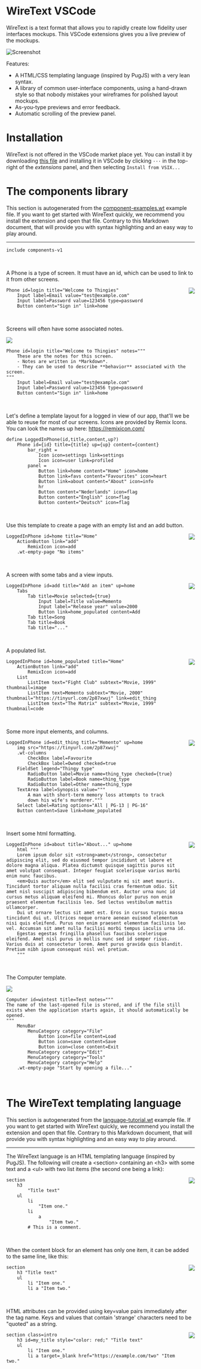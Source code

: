 
# WireText VSCode

WireText is a text format that allows you to rapidly create low fidelity user interfaces mockups. This VSCode extensions gives you a live preview of the mockups.

![Screenshot](docs/screenshot.png)

Features:

- A HTML/CSS templating language (inspired by PugJS) with a very lean syntax.
- A library of common user-interface components, using a hand-drawn style so that nobody mistakes your wireframes for polished layout mockups.
- As-you-type previews and error feedback.
- Automatic scrolling of the preview panel.

# Installation

WireText is not offered in the VSCode market place yet. You can install it by downloading [this file](./wiretext-1.1.0.vsix) and installing it in VSCode by clicking `···` in the top-right of the *extensions* panel, and then selecting `Install from VSIX...`

# The components library

This section is autogenerated from the [component-examples.wt](examples/language-tutorial.wt) example file. If you want to get started with WireText quickly, we recommend you install the extension and open that file. Contrary to this Markdown document, that will provide you with syntax highlighting and an easy way to play around.

---



```wiretext
include components-v1
```


<br clear="right">

A Phone is a type of screen. It must have an id, which can be used to link to it from other screens.

<img src="docs/2.png" align="right">

```wiretext
Phone id=login title="Welcome to Thingies"
	Input label=Email value="test@example.com"
	Input label=Password value=123456 type=password
	Button content="Sign in" link=home
```


<br clear="right">

Screens will often have some associated notes.

<img src="docs/3.png">

```wiretext
Phone id=login title="Welcome to Thingies" notes="""
	These are the notes for this screen.
	- Notes are written in *Markdown*.
	- They can be used to describe **behavior** associated with the screen.
"""
	Input label=Email value="test@example.com"
	Input label=Password value=123456 type=password
	Button content="Sign in" link=home
```


<br clear="right">

Let's define a template layout for a logged in view of our app, that'll we be able to reuse for most of our screens. Icons are provided by Remix Icons. You can look the names up here: https://remixicon.com/

```wiretext
define LoggedInPhone(id,title,content,up?)
	Phone id={id} title={title} up={up} content={content}
		bar_right =
			Icon icon=settings link=settings
			Icon icon=user link=profiled
		panel =
			Button link=home content="Home" icon=home
			Button link=favs content="Favourites" icon=heart
			Button link=about content="About" icon=info
			hr
			Button content="Nederlands" icon=flag
			Button content="English" icon=flag
			Button content="Deutsch" icon=flag
```


<br clear="right">

Use this template to create a page with an empty list and an add button.

<img src="docs/5.png" align="right">

```wiretext
LoggedInPhone id=home title="Home"
	ActionButton link="add"
		RemixIcon icon=add
	.wt-empty-page "No items"
```


<br clear="right">

A screen with some tabs and a view inputs.

<img src="docs/6.png" align="right">

```wiretext
LoggedInPhone id=add title="Add an item" up=home
	Tabs
		Tab title=Movie selected={true}
			Input label=Title value=Memento
			Input label="Release year" value=2000
			Button link=home_populated content=Add
		Tab title=Song
		Tab title=Book
		Tab title="..."
```


<br clear="right">

A populated list.

<img src="docs/7.png" align="right">

```wiretext
LoggedInPhone id=home_populated title="Home" 
	ActionButton link="add"
		RemixIcon icon=add
	List
		ListItem text="Fight Club" subtext="Movie, 1999" thumbnail=image
		ListItem text=Memento subtext="Movie, 2000" thumbnail="https://tinyurl.com/2p87xwuj" link=edit_thing
		ListItem text="The Matrix" subtext="Movie, 1999" thumbnail=code
```


<br clear="right">

Some more input elements, and columns.

<img src="docs/8.png" align="right">

```wiretext
LoggedInPhone id=edit_thing title="Memento" up=home
	img src="https://tinyurl.com/2p87xwuj"
	.wt-columns
		CheckBox label=Favourite
		CheckBox label=Owned checked=true
	FieldSet legend="Thingy type"
		RadioButton label=Movie name=thing_type checked={true}
		RadioButton label=Book name=thing_type
		RadioButton label=Other name=thing_type
	TextArea label=Synopsis value="""
		A man with short-term memory loss attempts to track
		down his wife's murderer."""
	Select label=Rating options="All | PG-13 | PG-16"
	Button content=Save link=home_populated
```


<br clear="right">

Insert some html formatting.

<img src="docs/9.png" align="right">

```wiretext
LoggedInPhone id=about title="About..." up=home
	html """
	Lorem ipsum dolor sit <strong>amet</strong>, consectetur adipiscing elit, sed do eiusmod tempor incididunt ut labore et dolore magna aliqua. Platea dictumst quisque sagittis purus sit amet volutpat consequat. Integer feugiat scelerisque varius morbi enim nunc faucibus.
	<em>Quis auctor</em> elit sed vulputate mi sit amet mauris. Tincidunt tortor aliquam nulla facilisi cras fermentum odio. Sit amet nisl suscipit adipiscing bibendum est. Auctor urna nunc id cursus metus aliquam eleifend mi. Rhoncus dolor purus non enim praesent elementum facilisis leo. Sed lectus vestibulum mattis ullamcorper.
	Dui ut ornare lectus sit amet est. Eros in cursus turpis massa tincidunt dui ut. Ultrices neque ornare aenean euismod elementum nisi quis eleifend. Purus non enim praesent elementum facilisis leo vel. Accumsan sit amet nulla facilisi morbi tempus iaculis urna id.
	Egestas egestas fringilla phasellus faucibus scelerisque eleifend. Amet nisl purus in mollis nunc sed id semper risus. Varius duis at consectetur lorem. Amet purus gravida quis blandit. Pretium nibh ipsum consequat nisl vel pretium.
	"""
```


<br clear="right">

The Computer template.

<img src="docs/10.png">

```wiretext
Computer id=wintest title=Test notes="""
The name of the last-opened file is stored, and if the file still exists when the application starts again, it should automatically be opened.
"""
	MenuBar
		MenuCategory category="File"
			Button icon=file content=Load
			Button icon=save content=Save
			Button icon=close content=Exit
		MenuCategory category="Edit"
		MenuCategory category="Tools"
		MenuCategory category="Help"
	.wt-empty-page "Start by opening a file..."
```


<br clear="right">



# The WireText templating language

This section is autogenerated from the [language-tutorial.wt](examples/language-tutorial.wt) example file. If you want to get started with WireText quickly, we recommend you install the extension and open that file. Contrary to this Markdown document, that will provide you with syntax highlighting and an easy way to play around.

---

The WireText language is an HTML templating language (inspired by PugJS). The following will create a &lt;section> containing an &lt;h3> with some text and a &lt;ul> with two list items (the second one being a link):

<img src="docs/11.png" align="right">

```wiretext
section
	h3
		"Title text"
	ul
		li
			"Item one."
		li
			a
				"Item two."
		# This is a comment.
```


<br clear="right">

When the content block for an element has only one item, it can be added to the same line, like this:

<img src="docs/12.png" align="right">

```wiretext
section
	h3 "Title text"
	ul
		li "Item one."
		li a "Item two."
```


<br clear="right">

HTML attributes can be provided using key=value pairs immediately after the tag name. Keys and values that contain 'strange' characters need to be "quoted" as a string.

<img src="docs/13.png" align="right">

```wiretext
section class=intro
	h3 id=my_title style="color: red;" "Title text"
	ul
		li "Item one."
		li a target=_blank href="https://example.com/two" "Item two."
```


<br clear="right">
